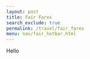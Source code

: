 ```yaml
---
layout: post 
title: Fair Fares
search_exclude: true
permalink: /travel/fair_fares
menu: nav/fair_hotbar.html
---
```

Hello